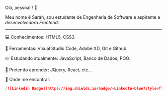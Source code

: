 Olá, pessoal ! :wave:

Meu nome é Sarah, sou estudante de Engenharia de Software e aspirante a *desenvolvedora Frontend*.

------


:computer: ​Conhecimentos: HTML5, CSS3.


:wrench: ​Ferramentas: Visual Studio Code, Adobe XD, Git e Github.


:pencil2: ​Estudando atualmente: JavaScript, Banco de Dados, POO.


:dart: ​Pretendo aprender: JQuery, React, etc...


:speech_balloon: ​Onde me encontrar: 

```markdown
[![Linkedin Badge](https://img.shields.io/badge/-LinkedIn-blue?style=flat-square&logo=Linkedin&logoColor=white&link=https://www.linkedin.com/in/sarahsantossilva/)](https://www.linkedin.com/in/sarahsantossilva/)

```

